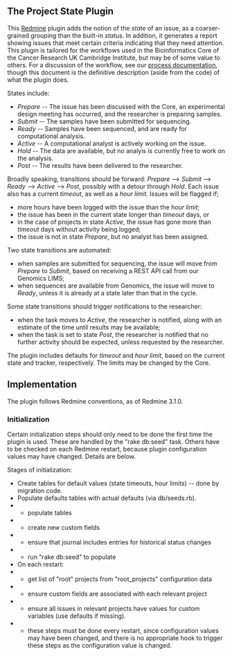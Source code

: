 ## The Project State Plugin

This [Redmine](http://www.redmine.org/) plugin adds the notion of the
*state* of an issue, as a coarser-grained grouping than the built-in
*status*.  In addition, it generates a report showing issues that meet
certain criteria indicating that they need attention.  This plugin is
tailored for the workflows used in the  Bioinformatics Core of the
Cancer Research UK Cambridge Institute, but may be of some value to others.
For a discussion of the workflow, see our
[process documentation](https://github.com/crukci-bioinformatics/process_docs/blob/master/proposal/process_proposal.md),
though this document is the definitive description (aside from the code) of
what the plugin does.

States include:

* *Prepare* -- The issue has been discussed with the Core, an experimental
             design meeting has occurred, and the researcher is preparing
             samples.
* *Submit* -- The samples have been submitted for sequencing.
* *Ready* -- Samples have been sequenced, and are ready for computational
           analysis.
* *Active* -- A computational analyst is actively working on the issue.
* *Hold* -- The data are available, but no analyis is currently free to work
          on the analysis.
* *Post* -- The results have been delivered to the researcher.

Broadly speaking, transitions should be forward:
*Prepare* --> *Submit* --> *Ready* --> *Active* --> *Post*, possibly with a
detour through *Hold*.  Each issue also has a current *timeout*, as well as
a *hour limit*.  Issues will be flagged if;

* more hours have been logged with the issue than the *hour limit*;
* the issue has been in the current state longer than *timeout* days, or
* in the case of projects in state *Active*, the issue has gone more than
  *timeout* days without activity being logged;
* the issue is not in state *Prepare*, but no analyst has been assigned.

Two state transitions are automated:

* when samples are submitted for sequencing, the issue will move from
  *Prepare* to *Submit*, based on receiving a REST API call from our Genomics
  LIMS;
* when sequences are available from Genomics, the issue will move to *Ready*,
  unless it is already at a state later than that in the cycle.

Some state transitions should trigger notifications to the researcher:

* when the task moves to *Active*, the researcher is notified, along with an
  estimate of the time until results may be available;
* when the task is set to state *Post*, the researcher is notified that no
  further activity should be expected, unless requested by the researcher.

The plugin includes defaults for *timeout* and *hour limit*, based on the
current state and tracker, respectively.  The limits may be changed by
the Core.

## Implementation

The plugin follows Redmine conventions, as of Redmine 3.1.0.

### Initialization

Certain initialization steps should only need to be done the first time the
plugin is used.  These are handled by the "rake db:seed" task.
Others have to be checked on each Redmine restart, because plugin configuration
values may have changed.  Details are below.

Stages of initialization:

* Create tables for default values (state timeouts, hour limits) -- done by
  migration code.
* Populate defaults tables with actual defaults (via db/seeds.rb).
* * populate tables
* * create new custom fields
* * ensure that journal includes entries for historical status changes
* * run "rake db:seed" to populate
* On each restart:
* * get list of "root" projects from "root_projects" configuration data
* * ensure custom fields are associated with each relevant project
* * ensure all issues in relevant projects have values for custom variables
  (use defaults if missing).
* * these steps must be done every restart, since configuration values may have
    been changed, and there is no appropriate hook to trigger these steps as
    the configuration value is changed.
